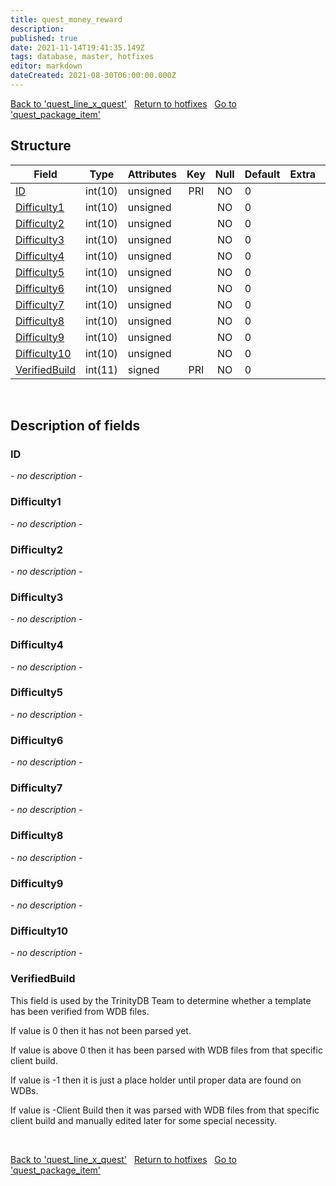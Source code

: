 ```yaml
---
title: quest_money_reward
description: 
published: true
date: 2021-11-14T19:41:35.149Z
tags: database, master, hotfixes
editor: markdown
dateCreated: 2021-08-30T06:00:00.000Z
---
```


<a href="https://trinitycore.info/de/database/master/hotfixes/quest_line_x_quest" class="mt-5 v-btn v-btn--depressed v-btn--flat v-btn--outlined theme--light v-size--default darkblue--text text--lighten-3"><span class="v-btn__content"><i aria-hidden="true" class="v-icon notranslate v-icon--left mdi mdi-arrow-left theme--light"></i><span>Back to 'quest_line_x_quest'</span></span></a>&nbsp;&nbsp;&nbsp;<a href="https://trinitycore.info/de/database/master/hotfixes/home" class="mt-5 v-btn v-btn--depressed v-btn--flat v-btn--outlined theme--light v-size--default darkblue--text text--lighten-3"><span class="v-btn__content"><i aria-hidden="true" class="v-icon notranslate v-icon--left mdi mdi-home-outline theme--light"></i><span>Return to hotfixes</span></span></a>&nbsp;&nbsp;&nbsp;<a href="https://trinitycore.info/de/database/master/hotfixes/quest_package_item" class="mt-5 v-btn v-btn--depressed v-btn--flat v-btn--outlined theme--light v-size--default darkblue--text text--lighten-3"><span class="v-btn__content"><span>Go to 'quest_package_item'</span><i aria-hidden="true" class="v-icon notranslate v-icon--right mdi mdi-arrow-right theme--light"></i></span></a>

## Structure

| Field | Type | Attributes | Key | Null | Default | Extra | Comment |
| --- | --- | --- | :---: | :---: | --- | --- | --- |
| [ID](#id) | int(10) | unsigned | PRI | NO | 0 |  |  |
| [Difficulty1](#difficulty1) | int(10) | unsigned |  | NO | 0 |  |  |
| [Difficulty2](#difficulty2) | int(10) | unsigned |  | NO | 0 |  |  |
| [Difficulty3](#difficulty3) | int(10) | unsigned |  | NO | 0 |  |  |
| [Difficulty4](#difficulty4) | int(10) | unsigned |  | NO | 0 |  |  |
| [Difficulty5](#difficulty5) | int(10) | unsigned |  | NO | 0 |  |  |
| [Difficulty6](#difficulty6) | int(10) | unsigned |  | NO | 0 |  |  |
| [Difficulty7](#difficulty7) | int(10) | unsigned |  | NO | 0 |  |  |
| [Difficulty8](#difficulty8) | int(10) | unsigned |  | NO | 0 |  |  |
| [Difficulty9](#difficulty9) | int(10) | unsigned |  | NO | 0 |  |  |
| [Difficulty10](#difficulty10) | int(10) | unsigned |  | NO | 0 |  |  |
| [VerifiedBuild](#verifiedbuild) | int(11) | signed | PRI | NO | 0 |  |  |
&nbsp;
## Description of fields

### ID
*- no description -*
&nbsp;

### Difficulty1
*- no description -*
&nbsp;

### Difficulty2
*- no description -*
&nbsp;

### Difficulty3
*- no description -*
&nbsp;

### Difficulty4
*- no description -*
&nbsp;

### Difficulty5
*- no description -*
&nbsp;

### Difficulty6
*- no description -*
&nbsp;

### Difficulty7
*- no description -*
&nbsp;

### Difficulty8
*- no description -*
&nbsp;

### Difficulty9
*- no description -*
&nbsp;

### Difficulty10
*- no description -*
&nbsp;

### VerifiedBuild
This field is used by the TrinityDB Team to determine whether a template has been verified from WDB files.

If value is 0 then it has not been parsed yet.

If value is above 0 then it has been parsed with WDB files from that specific client build.

If value is -1 then it is just a place holder until proper data are found on WDBs.

If value is -Client Build then it was parsed with WDB files from that specific client build and manually edited later for some special necessity.

&nbsp;

<a href="https://trinitycore.info/de/database/master/hotfixes/quest_line_x_quest" class="mt-5 v-btn v-btn--depressed v-btn--flat v-btn--outlined theme--light v-size--default darkblue--text text--lighten-3"><span class="v-btn__content"><i aria-hidden="true" class="v-icon notranslate v-icon--left mdi mdi-arrow-left theme--light"></i><span>Back to 'quest_line_x_quest'</span></span></a>&nbsp;&nbsp;&nbsp;<a href="https://trinitycore.info/de/database/master/hotfixes/home" class="mt-5 v-btn v-btn--depressed v-btn--flat v-btn--outlined theme--light v-size--default darkblue--text text--lighten-3"><span class="v-btn__content"><i aria-hidden="true" class="v-icon notranslate v-icon--left mdi mdi-home-outline theme--light"></i><span>Return to hotfixes</span></span></a>&nbsp;&nbsp;&nbsp;<a href="https://trinitycore.info/de/database/master/hotfixes/quest_package_item" class="mt-5 v-btn v-btn--depressed v-btn--flat v-btn--outlined theme--light v-size--default darkblue--text text--lighten-3"><span class="v-btn__content"><span>Go to 'quest_package_item'</span><i aria-hidden="true" class="v-icon notranslate v-icon--right mdi mdi-arrow-right theme--light"></i></span></a>

